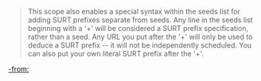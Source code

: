 >This scope also enables a special syntax within the seeds list for adding SURT prefixes separate from seeds. Any line in the seeds list beginning with a '+' will be considered a SURT prefix specification, rather than a seed. Any URL you put after the '+' will only be used to deduce a SURT prefix -- it will not be independently scheduled. You can also put your own literal SURT prefix after the '+'.

[-from:](http://crawler.archive.org/articles/user_manual/config.html#scopes)
